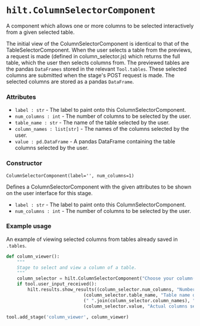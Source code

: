 # `hilt.ColumnSelectorComponent`

A component which allows one or more columns to be selected interactively from a given selected table.

The initial view of the ColumnSelectorComponent is identical to that of the TableSelectorComponent. When the user selects a table from the previews, a request is made (defined in column_selector.js) which returns the full table, which the user then selects columns from. The previewed tables are the pandas `DataFrames` stored in the relevant `Tool.tables`. These selected columns are submitted when the stage's POST request is made. The selected columns are stored as a pandas `DataFrame`. 

### Attributes
- `label : str` - The label to paint onto this ColumnSelectorComponent.
- `num_columns : int` - The number of columns to be selected by the user.
- `table_name : str` - The name of the table selected by the user.
-  `column_names : list[str]` - The names of the columns selected by the user.
- `value : pd.DataFrame` - A pandas DataFrame containing the table columns selected by the user.

### Constructor
`ColumnSelectorComponent(label='', num_columns=1)`

Defines a ColumnSelectorComponent with the given attributes to be shown on the user interface for this stage.

- `label : str` - The label to paint onto this ColumnSelectorComponent.
- `num_columns : int` - The number of columns to be selected by the user.

### Example usage
An example of viewing selected columns from tables already saved in `.tables`.

```python
def column_viewer():
    """
    Stage to select and view a column of a table.
    """
    column_selector = hilt.ColumnSelectorComponent("Choose your column(s):")
    if tool.user_input_received():
        hilt.results.show_results((column_selector.num_columns, "Number of selected columns: "),
                             (column_selector.table_name, "Table name of selected column(s): "),
                             (" ".join(column_selector.column_names), "Column names of selected column(s): "),
                             (column_selector.value, "Actual columns selected in the form of a DataFrame: "))

tool.add_stage('column_viewer', column_viewer)
```
